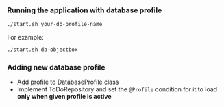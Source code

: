 ### Running the application with database profile
```bash
./start.sh your-db-profile-name
```
For example: 
```bash
./start.sh db-objectbox
```


### Adding new database profile
- Add profile to DatabaseProfile class
- Implement ToDoRepository and set the `@Profile` condition for it to load **only when given profile is active**
